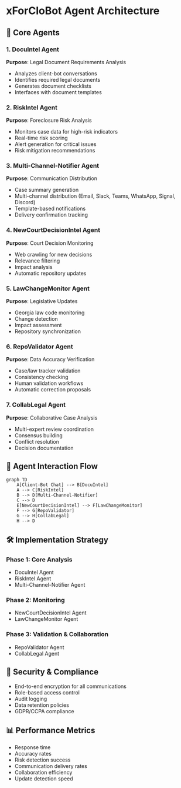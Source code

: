 # xForCloBot Agent Architecture

## 🤖 Core Agents

### 1. DocuIntel Agent
**Purpose**: Legal Document Requirements Analysis
- Analyzes client-bot conversations
- Identifies required legal documents
- Generates document checklists
- Interfaces with document templates

### 2. RiskIntel Agent
**Purpose**: Foreclosure Risk Analysis
- Monitors case data for high-risk indicators
- Real-time risk scoring
- Alert generation for critical issues
- Risk mitigation recommendations

### 3. Multi-Channel-Notifier Agent
**Purpose**: Communication Distribution
- Case summary generation
- Multi-channel distribution (Email, Slack, Teams, WhatsApp, Signal, Discord)
- Template-based notifications
- Delivery confirmation tracking

### 4. NewCourtDecisionIntel Agent
**Purpose**: Court Decision Monitoring
- Web crawling for new decisions
- Relevance filtering
- Impact analysis
- Automatic repository updates

### 5. LawChangeMonitor Agent
**Purpose**: Legislative Updates
- Georgia law code monitoring
- Change detection
- Impact assessment
- Repository synchronization

### 6. RepoValidator Agent
**Purpose**: Data Accuracy Verification
- Case/law tracker validation
- Consistency checking
- Human validation workflows
- Automatic correction proposals

### 7. CollabLegal Agent
**Purpose**: Collaborative Case Analysis
- Multi-expert review coordination
- Consensus building
- Conflict resolution
- Decision documentation

## 🔄 Agent Interaction Flow

```mermaid
graph TD
    A[Client-Bot Chat] --> B[DocuIntel]
    A --> C[RiskIntel]
    B --> D[Multi-Channel-Notifier]
    C --> D
    E[NewCourtDecisionIntel] --> F[LawChangeMonitor]
    F --> G[RepoValidator]
    G --> H[CollabLegal]
    H --> D
```

## 🛠️ Implementation Strategy

### Phase 1: Core Analysis
- DocuIntel Agent
- RiskIntel Agent
- Multi-Channel-Notifier Agent

### Phase 2: Monitoring
- NewCourtDecisionIntel Agent
- LawChangeMonitor Agent

### Phase 3: Validation & Collaboration
- RepoValidator Agent
- CollabLegal Agent

## 🔐 Security & Compliance

- End-to-end encryption for all communications
- Role-based access control
- Audit logging
- Data retention policies
- GDPR/CCPA compliance

## 📊 Performance Metrics

- Response time
- Accuracy rates
- Risk detection success
- Communication delivery rates
- Collaboration efficiency
- Update detection speed
